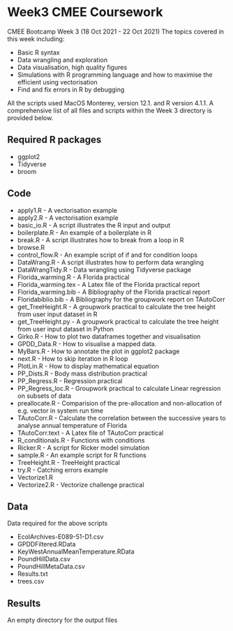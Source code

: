 # Week3 CMEE Coursework 

CMEE Bootcamp Week 3 (18 Oct 2021 - 22 Oct 2021)
The topics covered in this week including:

- Basic R syntax
- Data wrangling and exploration
- Data visualisation, high quality figures
- Simulations with R programming language and how to maximise the efficient using vectorisation
- Find and fix errors in R by debugging

All the scripts used MacOS Monterey, version  12.1. and R version 4.1.1. A comprehensive list of all files and scripts within the Week 3 directory is provided below.

## Required R packages

- ggplot2
- Tidyverse
- broom

## Code

- apply1.R - A vectorisation example
- apply2.R - A vectorisation example
- basic_io.R - A script illustrates the R input and output
- boilerplate.R - An example of a boilerplate in R
- break.R - A script illustrates how to break from a loop in R
- browse.R
- control_flow.R - An example script of if and for condition loops
- DataWrang.R - A script illustrates how to perform data wrangling
- DataWrangTidy.R - Data wrangling using Tidyverse package
- Florida_warming.R - A Florida practical
- Florida_warming.tex - A Latex file of the Florida practical report
- Florida_warming.bib - A Bibliography of the Florida practical report
- Floridabiblio.bib - A Bibliography for the groupwork report on TAutoCorr
- get_TreeHeight.R - A groupwork practical to calculate the tree height from user input dataset in R
- get_TreeHeight.py - A groupwork practical to calculate the tree height from user input dataset in Python
- Girko.R - How to plot two dataframes together and visualisation
- GPDD_Data.R - How to visualise a mapped data.
- MyBars.R - How to annotate the plot in ggplot2 package
- next.R - How to skip iteration in R loop
- PlotLin.R - How to display mathematical equation
- PP_Dists.R - Body mass distribution practical
- PP_Regress.R - Regression practical
- PP_Regress_loc.R - Groupwork practical to calculate Linear regression on subsets of data
- preallocate.R - Comparision of the pre-allocation and non-allocation of e.g. vector in system run time
- TAutoCorr.R - Calculate the correlation between the successive years to analyse annual temperature of Florida
- TAutoCorr.text - A Latex file of TAutoCorr practical
- R_conditionals.R - Functions with conditions
- Ricker.R - A script for Ricker model simulation
- sample.R - An example script for R functions
- TreeHeight.R - TreeHeight practical
- try.R - Catching errors example
- Vectorize1.R
- Vectorize2.R - Vectorize challenge practical

## Data

Data required for the above scripts

- EcolArchives-E089-51-D1.csv
- GPDDFiltered.RData
- KeyWestAnnualMeanTemperature.RData
- PoundHillData.csv
- PoundHillMetaData.csv
- Results.txt
- trees.csv

## Results

An empty directory for the output files



 
